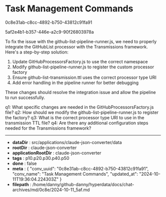 # Task Management Commands

0c8e31ab-c8cc-4892-b750-43812c91fa91

5af2e4b1-b357-446e-a2c9-90f26803978a

 To fix the issue with the github-list-pipeline-runner.js, we need to properly integrate the GitHubList processor with the Transmissions framework. Here's a step-by-step solution:

1. Update GitHubProcessorsFactory.js to use the correct namespace
2. Modify github-list-pipeline-runner.js to register the custom processor factory
3. Ensure github-list-transmission.ttl uses the correct processor type URI
4. Add error handling in the pipeline runner for better debugging

These changes should resolve the integration issue and allow the pipeline to run successfully.

q1: What specific changes are needed in the GitHubProcessorsFactory.js file?
q2: How should we modify the github-list-pipeline-runner.js to register the factory?
q3: What is the correct processor type URI to use in the transmission TTL file?
q4: Are there any additional configuration steps needed for the Transmissions framework?

---

* **dataDir** : src/applications/claude-json-converter/data
* **rootDir** : claude-json-converter
* **applicationRootDir** : claude-json-converter
* **tags** : p10.p20.p30.p40.p50
* **done** : false
* **meta** : {
  "conv_uuid": "0c8e31ab-c8cc-4892-b750-43812c91fa91",
  "conv_name": "Task Management Commands",
  "updated_at": "2024-10-11T19:36:04.224303Z"
}
* **filepath** : /home/danny/github-danny/hyperdata/docs/chat-archives/md/0c8e/2024-10-11_5af.md